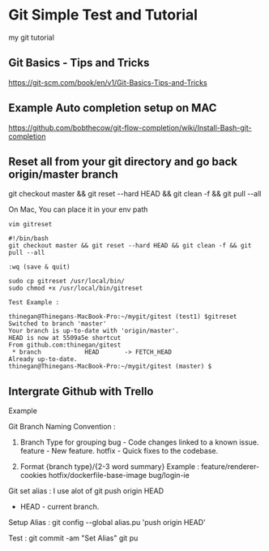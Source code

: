 # Git Simple Test and Tutorial
my git tutorial

## Git Basics - Tips and Tricks
https://git-scm.com/book/en/v1/Git-Basics-Tips-and-Tricks

## Example Auto completion setup on MAC
https://github.com/bobthecow/git-flow-completion/wiki/Install-Bash-git-completion

## Reset all from your git directory and go back origin/master branch
git checkout master && git reset --hard HEAD && git clean -f && git pull --all

On Mac, You can place it in your env path

```
vim gitreset

#!/bin/bash
git checkout master && git reset --hard HEAD && git clean -f && git pull --all

:wq (save & quit)

sudo cp gitreset /usr/local/bin/
sudo chmod +x /usr/local/bin/gitreset

Test Example :

thinegan@Thinegans-MacBook-Pro:~/mygit/gitest (test1) $gitreset 
Switched to branch 'master'
Your branch is up-to-date with 'origin/master'.
HEAD is now at 5509a5e shortcut
From github.com:thinegan/gitest
 * branch            HEAD       -> FETCH_HEAD
Already up-to-date.
thinegan@Thinegans-MacBook-Pro:~/mygit/gitest (master) $

```

## Intergrate Github with Trello
Example

Git Branch Naming Convention :

1. Branch Type for grouping
bug       - Code changes linked to a known issue.
feature   - New feature.
hotfix    - Quick fixes to the codebase.

2. Format
{branch type}/{2-3 word summary}
Example :
feature/renderer-cookies
hotfix/dockerfile-base-image
bug/login-ie


Git set alias :
I use alot of git push origin HEAD
* HEAD - current branch.

Setup Alias :
git config --global alias.pu 'push origin HEAD'

Test :
git commit -am "Set Alias"
git pu




